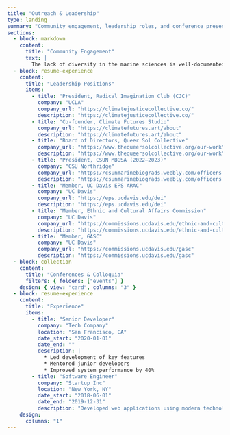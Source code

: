 ```yaml
---
title: "Outreach & Leadership"
type: landing
summary: "Community engagement, leadership roles, and conference presentations."
sections:
  - block: markdown
    content:
      title: "Community Engagement"
      text: |
        The lack of diversity in the marine sciences is well-documented. Thus, I aim to create environments and imbue a sense of diversity, equity, inclusion, justice and belonging within the academic and scientific communities I am part of. Below are my current and past leadership positions.
  - block: resume-experience
    content:
      title: "Leadership Positions"
      items:
        - title: "President, Radical Imagination Club (CJC)"
          company: "UCLA"
          company_url: "https://climatejusticecollective.co/"
          description: "https://climatejusticecollective.co/"
        - title: "Co-founder, Climate Futures Studio"
          company_url: "https://climatefutures.art/about"
          description: "https://climatefutures.art/about"
        - title: "Board of Directors, Queer Sol Collective"
          company_url: "https://www.thequeersolcollective.org/our-work"
          description: "https://www.thequeersolcollective.org/our-work"
        - title: "President, CSUN MBGSA (2022–2023)"
          company: "CSU Northridge"
          company_url: "https://csunmarinebiograds.weebly.com/officers.html"
          description: "https://csunmarinebiograds.weebly.com/officers.html"
        - title: "Member, UC Davis EPS ARAC"
          company: "UC Davis"
          company_url: "https://eps.ucdavis.edu/dei"
          description: "https://eps.ucdavis.edu/dei"
        - title: "Member, Ethnic and Cultural Affairs Commission"
          company: "UC Davis"
          company_url: "https://commissions.ucdavis.edu/ethnic-and-cultural-affairs-commission"
          description: "https://commissions.ucdavis.edu/ethnic-and-cultural-affairs-commission"
        - title: "Member, GASC"
          company: "UC Davis"
          company_url: "https://commissions.ucdavis.edu/gasc"
          description: "https://commissions.ucdavis.edu/gasc"
  - block: collection
    content:
      title: "Conferences & Colloquia"
      filters: { folders: ["events"] }
    design: { view: "card", columns: "3" }
  - block: resume-experience
    content:
      title: "Experience"
      items:
        - title: "Senior Developer"
          company: "Tech Company"
          location: "San Francisco, CA"
          date_start: "2020-01-01"
          date_end: ""
          description: |
            * Led development of key features
            * Mentored junior developers
            * Improved system performance by 40%
        - title: "Software Engineer"
          company: "Startup Inc"
          location: "New York, NY"
          date_start: "2018-06-01"
          date_end: "2019-12-31"
          description: "Developed web applications using modern technologies"
    design:
      columns: "1"
---
```

